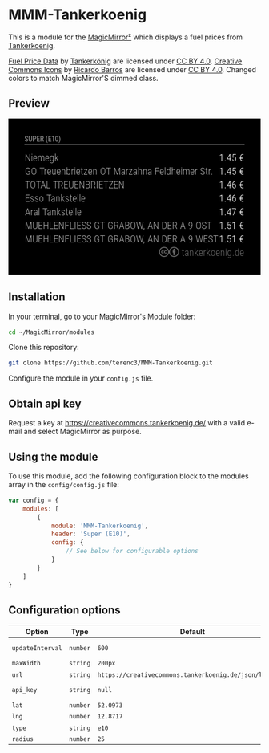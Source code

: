 # MMM-Tankerkoenig
This is a module for the [MagicMirror²](https://github.com/MichMich/MagicMirror/) which displays a fuel prices from [Tankerkoenig](https://www.tankerkoenig.de/).

[Fuel Price Data](https://creativecommons.tankerkoenig.de/) by [Tankerkönig](https://www.tankerkoenig.de/) are licensed under [CC BY 4.0](https://creativecommons.org/licenses/by/4.0/).
[Creative Commons Icons](http://cc-icons.github.io/) by [Ricardo Barros](https://twitter.com/richardba) are licensed under [CC BY 4.0](https://creativecommons.org/licenses/by/4.0/). Changed colors to match MagicMirror'S dimmed class.

## Preview
![](https://github.com/terenc3/MMM-Tankerkoenig/blob/master/screenshot.png?raw=true)

## Installation
In your terminal, go to your MagicMirror's Module folder:
```bash
cd ~/MagicMirror/modules
```

Clone this repository:
```bash
git clone https://github.com/terenc3/MMM-Tankerkoenig.git
```

Configure the module in your `config.js` file.

## Obtain api key
Request a key at https://creativecommons.tankerkoenig.de/ with a valid e-mail and select MagicMirror as purpose.

## Using the module
To use this module, add the following configuration block to the modules array in the `config/config.js` file:
```js
var config = {
    modules: [
        {
            module: 'MMM-Tankerkoenig',
            header: 'Super (E10)',
            config: {
                // See below for configurable options
            }
        }
    ]
}
```

## Configuration options
| Option           | Type       | Default 		| Description
|----------------- |----------- |-------------- | ---------------
| `updateInterval` | `number`	| `600`			| Update interval in seconds. Not less then 300 (5min) according to Terms
| `maxWidth`       | `string`   | `200px`       | Max width of the module
| `url`        	   | `string`	| `https://creativecommons.tankerkoenig.de/json/list.php` | Address to fetch prices from.
| `api_key`		   | `string`	| `null`		| API Key from https://creativecommons.tankerkoenig.de/
| `lat`        	   | `number`	| `52.0973` 	| Latitude of your location
| `lng`        	   | `number`	| `12.8717`		| Longiude of your location
| `type`           | `string`	| `e10`			| Fuel type must be one of `e5`, `e10` or `diesel`
| `radius`         | `number`	| `25`			| Radius to search, max 25